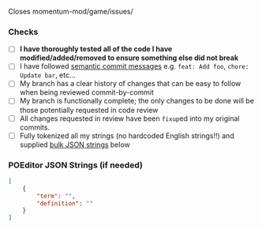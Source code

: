 Closes momentum-mod/game/issues/<!--(issue number here)-->

<!-- Describe what your pull request is doing here -->

### Checks

-   [ ] **I have thoroughly tested all of the code I have modified/added/removed to ensure something else did not break**
-   [ ] I have followed [semantic commit messages](https://gist.github.com/joshbuchea/6f47e86d2510bce28f8e7f42ae84c716) e.g. `feat: Add foo`, `chore: Update bar`, etc...
-   [ ] My branch has a clear history of changes that can be easy to follow when being reviewed commit-by-commit
-   [ ] My branch is functionally complete; the only changes to be done will be those potentially requested in code review
-   [ ] All changes requested in review have been `fixup`ed into my original commits.
-   [ ] Fully tokenized all my strings (no hardcoded English strings!!) and supplied [bulk JSON strings](https://docs.momentum-mod.org/guide/localization/#bulk-adding-terms) below

### POEditor JSON Strings (if needed)

```json
[
	{
		"term": "",
		"definition": ""
	}
]
```
